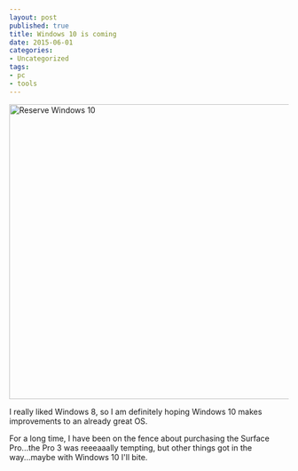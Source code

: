 ```yaml
---
layout: post
published: true
title: Windows 10 is coming
date: 2015-06-01
categories:
- Uncategorized
tags:
- pc
- tools
---
```

<img class="img-responsive" style="border-radius: 0px;" src="http://www.rolspace.com/wp-content/uploads/2015/06/reserve-windows.png" alt="Reserve Windows 10" width="815" height="531" />

I really liked Windows 8, so I am definitely hoping Windows 10 makes improvements to an already great OS.

For a long time, I have been on the fence about purchasing the Surface Pro...the Pro 3 was reeeaaally tempting, but other things got in the way...maybe with Windows 10 I'll bite.